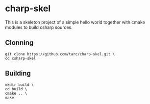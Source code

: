 # charp-skel

This is a skeleton project of a simple hello world together with cmake modules to build csharp sources.


## Clonning

    git clone https://github.com/tarc/charp-skel.git \
    cd csharp-skel


## Building 

    mkdir build \
    cd build \
    cmake .. \
    make
